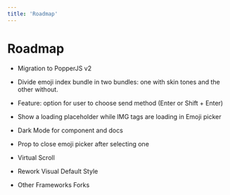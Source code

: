 ```yaml
---
title: 'Roadmap'
---
```


# Roadmap

- Migration to PopperJS v2

- Divide emoji index bundle in two bundles: one with skin tones and the other without.

- Feature: option for user to choose send method (Enter or Shift + Enter)

- Show a loading placeholder while IMG tags are loading in Emoji picker

- Dark Mode for component and docs

- Prop to close emoji picker after selecting one

- Virtual Scroll

- Rework Visual Default Style

- Other Frameworks Forks